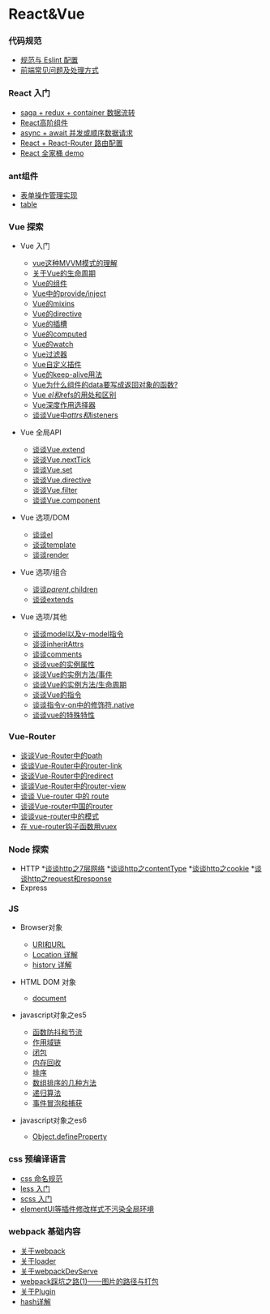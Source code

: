 # React&Vue

### 代码规范
* [规范与 Eslint 配置](part2/code-rules.md)
* [前端常见问题及处理方式](part2/issues.md)

### React 入门
* [saga + redux + container 数据流转](part4/redux.md)
* [React高阶组件](part4/HOC.md)
* [async + await 并发或顺序数据请求](part4/async.md)
* [React + React-Router 路由配置](part4/router.md)
* [React 全家桶 demo](part4/react.md)

### ant组件
* [表单操作管理实现](part5/form.md)
* [table](part5/table.md)


### Vue 探索
<!-- * [Vue 开发常见问题及处理方式](part10/issues.md) -->
<!-- * [2.0版本与1.0版本的区别](part10/differenceBetween2A1.md) -->
* Vue 入门
  * [vue这种MVVM模式的理解](vue/mvvm.md)
  * [关于Vue的生命周期](vue/LifeCycle.md)
  * [Vue的组件](vue/component.md)
  * [Vue中的provide/inject](vue/provide-inject.md)
  * [Vue的mixins](vue/mixins.md)
  * [Vue的directive](vue/directive.md)
  * [Vue的插槽](vue/slot.md)
  * [Vue的computed](vue/computed.md)
  * [Vue的watch](vue/watch.md)
  * [Vue过滤器](vue/filter.md)
  * [Vue自定义插件](vue/plugin.md)
  * [Vue的keep-alive用法](vue/keep-alive.md)
  * [Vue为什么组件的data要写成返回对象的函数?](vue/question-data.md)
  * [Vue $el和$refs的用处和区别](vue/el.md)
  * [Vue深度作用选择器](vue/deep.md)
  * [谈谈Vue中$attrs和$listeners](vue/listerens.md)

* Vue 全局API
  * [谈谈Vue.extend](vue-api/extend.md)
  * [谈谈Vue.nextTick](vue-api/nextTick.md)
  * [谈谈Vue.set](vue-api/set.md)
  * [谈谈Vue.directive](vue-api/directive.md)
  * [谈谈Vue.filter](vue-api/filter.md)
  * [谈谈Vue.component](vue-api/component.md)

* Vue 选项/DOM
  * [谈谈el](vue-dom/el.md)
  * [谈谈template](vue-dom/template.md)
  * [谈谈render](vue-dom/render.md)

* Vue 选项/组合
  * [谈谈$parent,$children](vue-group/parent.md)
  * [谈谈extends](vue-group/extends.md)

* Vue 选项/其他
  * [谈谈model以及v-model指令](vue-other/model.md)
  * [谈谈inheritAttrs](vue-other/inheritAttrs.md)
  * [谈谈comments](vue-other/comments.md)
  * [谈谈vue的实例属性](vue-other/attrs.md)
  * [谈谈Vue的实例方法/事件](vue-other/event.md)
  * [谈谈Vue的实例方法/生命周期](vue-other/lifeCycle.md)
  * [谈谈Vue的指令](vue-other/directives.md)
  * [谈谈指令v-on中的修饰符.native](vue-other/native.md)
  * [谈谈vue的特殊特性](v-other/speciality.md)
  
### Vue-Router
* [谈谈Vue-Router中的path](vue-router/vue-router-path.md)
* [谈谈Vue-Router中的router-link](vue-router/vue-router-router-link.md)
* [谈谈Vue-Router中的redirect](vue-router/vue-router-redirect.md)
* [谈谈Vue-Router中的router-view](vue-router/vue-router-router-view.md)
* [谈谈 Vue-router 中的 route](vue-router/vue-router-route.md)
* [谈谈Vue-router中国的router](vue-router/vue-router-router.md)
* [谈谈vue-router中的模式](vue-router/mode.md)
* [在 vue-router钩子函数用vuex](vue-router/vuex.md)

### Node 探索
  * HTTP
    *[谈谈http之7层网络](http/sevenlayer.md)
    *[谈谈http之contentType](http/contentType.md)
    *[谈谈http之cookie](http/cookie.md)
    *[谈谈http之request和response](http/request.md)
  * Express
  

### JS

* Browser对象
  * [URI和URL](browser/URL.md)
  * [Location 详解](browser/location.md)
  * [history 详解](browser/history.md)

* HTML DOM 对象
  * [document](dom/document.md)

* javascript对象之es5
  * [函数防抖和节流](es5/throttle.md)
  * [作用域链](es5/scope.md)
  * [闭包](es5/closure.md)
  * [内存回收](es5/memory.md)
  * [排序](es5/sort.md)
  * [数组排序的几种方法](es5/array_sort.md)
  * [递归算法](es5/recursion.md)
  * [事件冒泡和捕获](es5/event.md)

* javascript对象之es6
  * [Object.defineProperty](es6/Object.defineProperty.md)


### css 预编译语言
* [css 命名规范](css/css-name.md)
* [less 入门](css/less.md)
* [scss 入门](css/scss.md)
* [elementUI等插件修改样式不污染全局环境](css/changeStyle.md)

### webpack 基础内容
* [关于webpack](webpack/webpack.md)
* [关于loader](webpack/loader.md)
* [关于webpackDevServe](webpack/devServe.md)
  <!-- * [关于样式的loder](part12/loader/css.md) -->
* [webpack踩坑之路(1)——图片的路径与打包](webpack/pk-image.md)
* [关于Plugin](webpack/plugin.md)
* [hash详解](webpack/hash.md)

